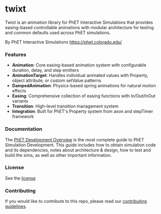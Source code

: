 twixt
=====

Twixt is an animation library for PhET Interactive Simulations that provides easing-based controllable animations with modular architecture for testing and common defaults used across PhET simulations.

By PhET Interactive Simulations
https://phet.colorado.edu/

### Features

- **Animation**: Core easing-based animation system with configurable duration, delay, and step emitters
- **AnimationTarget**: Handles individual animated values with Property, object attribute, or custom setValue patterns
- **DampedAnimation**: Physics-based spring animations for natural motion effects
- **Easing**: Comprehensive collection of easing functions with In/Out/InOut variants
- **Transition**: High-level transition management system
- **Integration**: Built for PhET's Property system from axon and stepTimer framework

### Documentation

The [PhET Development Overview](https://github.com/phetsims/phet-info/blob/main/doc/phet-development-overview.md) is the most complete guide to PhET Simulation Development. This guide includes how to obtain simulation code and its dependencies, notes about architecture & design, how to test and build the sims, as well as other important information.

### License

See the [license](LICENSE)

### Contributing

If you would like to contribute to this repo, please read
our [contributing guidelines](https://github.com/phetsims/community/blob/main/CONTRIBUTING.md).